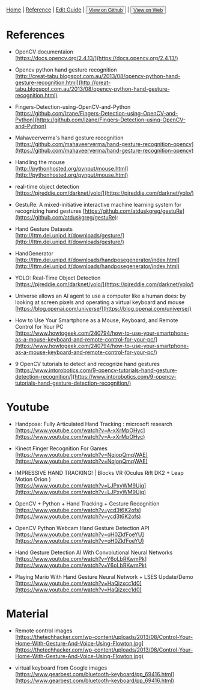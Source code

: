 [Home](/README.md) | [Reference](/reference.md) | [Edit Guide](/editguide.md) | <button class="nav" ><a href="https://github.com/whatifif/handgesture/">View on Github</a></button>  |  <button class="nav" ><a href="https://whatifif.github.io/handgesture/">View on Web</a></button>

# References  

- OpenCV documentaion  
[https://docs.opencv.org/2.4.13/](https://docs.opencv.org/2.4.13/)

- Opencv python hand gesture recognition  
[http://creat-tabu.blogspot.com.au/2013/08/opencv-python-hand-gesture-recognition.html](http://creat-tabu.blogspot.com.au/2013/08/opencv-python-hand-gesture-recognition.html)  

- Fingers-Detection-using-OpenCV-and-Python  
[https://github.com/lzane/Fingers-Detection-using-OpenCV-and-Python](https://github.com/lzane/Fingers-Detection-using-OpenCV-and-Python)

- Mahaveerverma's hand gesture recognition  
[https://github.com/mahaveerverma/hand-gesture-recognition-opencv](https://github.com/mahaveerverma/hand-gesture-recognition-opencv)  

- Handling the mouse  
[http://pythonhosted.org/pynput/mouse.html](http://pythonhosted.org/pynput/mouse.html)  

- real-time object detection  
[https://pjreddie.com/darknet/yolo/](https://pjreddie.com/darknet/yolo/)

- GestuRe: A mixed-initiative interactive machine learning system for recognizing hand gestures
[https://github.com/atduskgreg/gestuRe](https://github.com/atduskgreg/gestuRe): 

- Hand Gesture Datasets  
[http://lttm.dei.unipd.it/downloads/gesture/](http://lttm.dei.unipd.it/downloads/gesture/)  

- HandGenerator   
[http://lttm.dei.unipd.it/downloads/handposegenerator/index.html](http://lttm.dei.unipd.it/downloads/handposegenerator/index.html)  

- YOLO: Real-Time Object Detection  
[https://pjreddie.com/darknet/yolo/](https://pjreddie.com/darknet/yolo/)

- Universe allows an AI agent to use a computer like a human does: by looking at screen pixels and operating a virtual keyboard and mouse  
[https://blog.openai.com/universe/](https://blog.openai.com/universe/)  

- How to Use Your Smartphone as a Mouse, Keyboard, and Remote Control for Your PC  
[https://www.howtogeek.com/240794/how-to-use-your-smartphone-as-a-mouse-keyboard-and-remote-control-for-your-pc/](https://www.howtogeek.com/240794/how-to-use-your-smartphone-as-a-mouse-keyboard-and-remote-control-for-your-pc/)

- 9 OpenCV tutorials to detect and recognize hand gestures  
[https://www.intorobotics.com/9-opencv-tutorials-hand-gesture-detection-recognition/](https://www.intorobotics.com/9-opencv-tutorials-hand-gesture-detection-recognition/)



# Youtube

- Handpose: Fully Articulated Hand Tracking : microsoft research  
[https://www.youtube.com/watch?v=A-xXrMpOHyc](https://www.youtube.com/watch?v=A-xXrMpOHyc)

- Kinect Finger Recognition For Games  
[https://www.youtube.com/watch?v=NqjopQmqWAE](https://www.youtube.com/watch?v=NqjopQmqWAE)

- IMPRESSIVE HAND TRACKING! | Blocks VR (Oculus Rift DK2 + Leap Motion Orion )  
[https://www.youtube.com/watch?v=LJPxyWM9Ujg](https://www.youtube.com/watch?v=LJPxyWM9Ujg)

- OpenCV + Python + Hand Tracking + Gesture Recognition  
[https://www.youtube.com/watch?v=ycd3t6K2ofs](https://www.youtube.com/watch?v=ycd3t6K2ofs)

- OpenCV Python Webcam Hand Gesture Detection API  
[https://www.youtube.com/watch?v=oH0ZkfFoeYU](https://www.youtube.com/watch?v=oH0ZkfFoeYU)

- Hand Gesture Detection AI With Convolutional Neural Networks  
[https://www.youtube.com/watch?v=Y6oLbRKwmPk](https://www.youtube.com/watch?v=Y6oLbRKwmPk)

- Playing Mario With Hand Gesture Neural Network + LSES Update/Demo  
[https://www.youtube.com/watch?v=HaQizxcc1d0](https://www.youtube.com/watch?v=HaQizxcc1d0)


# Material

- Remote control images   
[https://thetechhacker.com/wp-content/uploads/2013/08/Control-Your-Home-With-Gesture-And-Voice-Using-Flowton.jpg](https://thetechhacker.com/wp-content/uploads/2013/08/Control-Your-Home-With-Gesture-And-Voice-Using-Flowton.jpg)

- virtual keyboard from Google images  
[https://www.gearbest.com/bluetooth-keyboard/pp_69416.html](https://www.gearbest.com/bluetooth-keyboard/pp_69416.html)







